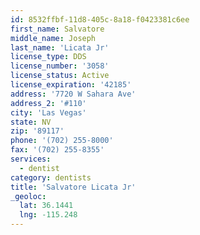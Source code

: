 ```yaml
---
id: 8532ffbf-11d8-405c-8a18-f0423381c6ee
first_name: Salvatore
middle_name: Joseph
last_name: 'Licata Jr'
license_type: DDS
license_number: '3058'
license_status: Active
license_expiration: '42185'
address: '7720 W Sahara Ave'
address_2: '#110'
city: 'Las Vegas'
state: NV
zip: '89117'
phone: '(702) 255-8000'
fax: '(702) 255-8355'
services:
  - dentist
category: dentists
title: 'Salvatore Licata Jr'
_geoloc:
  lat: 36.1441
  lng: -115.248
---
```

